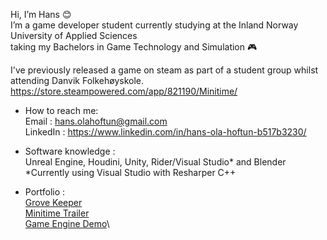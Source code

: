Hi, I’m Hans 😊 \
I’m a game developer student currently studying at the Inland Norway University of Applied Sciences\
 taking my Bachelors in Game Technology and Simulation 🎮

I've previously released a game on steam as part of a student group whilst attending Danvik Folkehøyskole.\
https://store.steampowered.com/app/821190/Minitime/

- How to reach me:\
Email : <hans.olahoftun@gmail.com>\
LinkedIn : https://www.linkedin.com/in/hans-ola-hoftun-b517b3230/

- Software knowledge :\
  Unreal Engine, Houdini, Unity, Rider/Visual Studio* and Blender\
    *Currently using Visual Studio with Resharper C++

- Portfolio :\
[Grove Keeper](https://magnus2022.itch.io/grove-keeper-demo)\
[Minitime Trailer](https://www.youtube.com/watch?v=HdfZchMF2Co)\
[Game Engine Demo](https://youtu.be/syhzzIdVAc4)\


<!---
Xephoney/Xephoney is a ✨ special ✨ repository because its `README.md` (this file) appears on your GitHub profile.
You can click the Preview link to take a look at your changes.
--->
